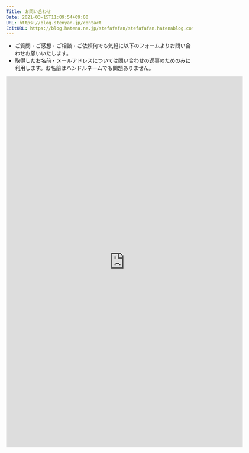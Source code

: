 ```yaml
---
Title: お問い合わせ
Date: 2021-03-15T11:09:54+09:00
URL: https://blog.stenyan.jp/contact
EditURL: https://blog.hatena.ne.jp/stefafafan/stefafafan.hatenablog.com/atom/page/26006613703496522
---
```


- ご質問・ご感想・ご相談・ご依頼何でも気軽に以下のフォームよりお問い合わせお願いいたします。
- 取得したお名前・メールアドレスについては問い合わせの返事のためのみに利用します。お名前はハンドルネームでも問題ありません。

<iframe src="https://docs.google.com/forms/d/e/1FAIpQLSd92bJzj4W3S2wilwxq1kYAEaYpY5JZkqtMggIWPXNG8bsaww/viewform?embedded=true" width="640" height="1000" frameborder="0" marginheight="0" marginwidth="0">読み込んでいます…</iframe>
